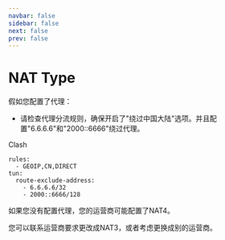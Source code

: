 ```yaml
---
navbar: false
sidebar: false
next: false
prev: false
---
```

# NAT Type

假如您配置了代理：

- 请检查代理分流规则，确保开启了"绕过中国大陆"选项。并且配置"6.6.6.6"和"2000::6666"绕过代理。

Clash

```
rules:
  - GEOIP,CN,DIRECT
tun:
  route-exclude-address:
    - 6.6.6.6/32
    - 2000::6666/128
```

如果您没有配置代理，您的运营商可能配置了NAT4。

您可以联系运营商要求更改成NAT3，或者考虑更换成别的运营商。
